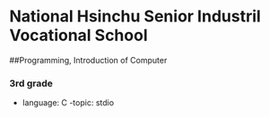 # National Hsinchu Senior Industril Vocational School
##Programming, Introduction of Computer
### 3rd grade
- language: C
-topic: stdio
